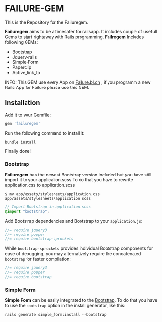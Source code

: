 FAILURE-GEM
============

This is the Repository for the Failuregem.

**Failuregem** aims to be a timesafer for railsapp.  It includes couple of usefull Gems to start rightaway with Rails programming.
**Failregem** Includes following GEMs:

* Bootstrap
* Jquery-rails
* Simple-Form
* Paperclip
* Active_link_to


INFO: This GEM use every App on [Failure.bl.ch](http://failure.bl.ch/)
, if you programm a new Rails App for Failure please use this GEM.

## Installation

Add it to your Gemfile:

```ruby
gem 'failuregem'
```

Run the following command to install it:

```console
bundle install
```

Finally done!

### Bootstrap

**Failuregem** has the newest Bootstrap version included but you have still import it to your application.scss
To do that you have to rewrite application.css to application.scss

```console
$ mv app/assets/stylesheets/application.css app/assets/stylesheets/application.scss
```

```scss
// Import Bootstrap in application.scss
@import "bootstrap";
```

Add Bootstrap dependencies and Bootstrap to your `application.js`:

```js
//= require jquery3
//= require popper
//= require bootstrap-sprockets
```

While `bootstrap-sprockets` provides individual Bootstrap components
for ease of debugging, you may alternatively require
the concatenated `bootstrap` for faster compilation:

```js
//= require jquery3
//= require popper
//= require bootstrap
```



### Simple Form

**Simple Form** can be easily integrated to the [Bootstrap](http://getbootstrap.com/).
To do that you have to use the `bootstrap` option in the install generator, like this:

```console
rails generate simple_form:install --bootstrap
```
